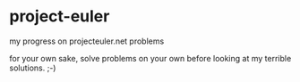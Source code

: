 project-euler
=============

my progress on projecteuler.net problems

for your own sake, solve problems on your own before looking at my terrible solutions.  ;-)
